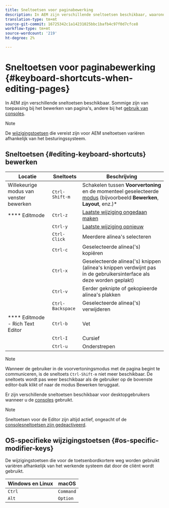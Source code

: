 ```yaml
---
title: Sneltoetsen voor paginabewerking
description: In AEM zijn verschillende sneltoetsen beschikbaar, waaronder enkele voor paginabewerking
translation-type: tm+mt
source-git-commit: 16725342c1a14231025bbc1bafb4c97f0d7cfce8
workflow-type: tm+mt
source-wordcount: '219'
ht-degree: 2%

---
```



# Sneltoetsen voor paginabewerking {#keyboard-shortcuts-when-editing-pages}

In AEM zijn verschillende sneltoetsen beschikbaar. Sommige zijn van toepassing bij het bewerken van pagina&#39;s, andere bij het [gebruik van consoles](/help/sites-cloud/authoring/getting-started/keyboard-shortcuts.md).

>[!NOTE]
>
>De [wijzigingstoetsen](#os-specific-modifier-keys) die vereist zijn voor AEM sneltoetsen variëren afhankelijk van het besturingssysteem.

## Sneltoetsen {#editing-keyboard-shortcuts} bewerken

| Locatie | Sneltoets | Beschrijving |
|---|---|---|
| Willekeurige modus van venster bewerken | `Ctrl-Shift-m` | Schakelen tussen **Voorvertoning** en de momenteel geselecteerde [modus](/help/sites-cloud/authoring/fundamentals/environment-tools.md#page-modes)</a> (bijvoorbeeld **Bewerken**, **Layout**, enz.)* |
| **** Editmode | `Ctrl-z` | [Laatste wijziging ongedaan maken](/help/sites-cloud/authoring/fundamentals/editing-content.md#undoing-and-redoing-page-edits) |
|  | `Ctrl-y` | [Laatste wijziging opnieuw](/help/sites-cloud/authoring/fundamentals/editing-content.md#undoing-and-redoing-page-edits) |
|  | `Ctrl-Click` | Meerdere alinea&#39;s selecteren |
|  | `Ctrl-c` | Geselecteerde alinea(&#39;s) kopiëren |
|  | `Ctrl-x` | Geselecteerde alinea(&#39;s) knippen (alinea&#39;s knippen verdwijnt pas in de gebruikersinterface als deze worden geplakt) |
|  | `Ctrl-v` | Eerder geknipte of gekopieerde alinea&#39;s plakken |
|  | `Ctrl-Backspace` | Geselecteerde alinea(&#39;s) verwijderen |
| **** Editmode - Rich Text Editor | `Ctrl-b` | Vet |
|  | `Ctrl-I` | Cursief |
|  | `Ctrl-u` | Onderstrepen |

>[!NOTE]
>
>Wanneer de gebruiker in de voorvertoningsmodus met de pagina begint te communiceren, is de sneltoets `Ctrl-Shift-m` niet meer beschikbaar. De sneltoets wordt pas weer beschikbaar als de gebruiker op de bovenste editor-balk klikt of naar de modus Bewerken teruggaat.

Er zijn verschillende sneltoetsen beschikbaar voor desktopgebruikers wanneer u de [consoles](/help/sites-cloud/authoring/getting-started/keyboard-shortcuts.md) gebruikt.

>[!NOTE]
>
>Sneltoetsen voor de Editor zijn altijd actief, ongeacht of de [consolesneltoetsen zijn gedeactiveerd](/help/sites-cloud/authoring/getting-started/keyboard-shortcuts.md#deactivating-keyboard-shortcuts).

## OS-specifieke wijzigingstoetsen {#os-specific-modifier-keys}

De wijzigingstoetsen die voor de toetsenbordkortere weg worden gebruikt variëren afhankelijk van het werkende systeem dat door de cliënt wordt gebruikt.

| Windows en Linux | macOS |
|---|---|
| `Ctrl` | `Command` |
| `Alt` | `Option` |
